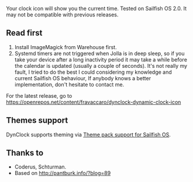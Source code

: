 Your clock icon will show you the current time. Tested on Sailfish OS 2.0. It may not be compatible with previous releases.

## Read first

1. Install ImageMagick from Warehouse first.
2. Systemd timers are not triggered when Jolla is in deep sleep, so if you take your device after a long inactivity period it may take a while before the calendar is updated (usually a couple of seconds). It's not really my fault, I tried to do the best I could considering my knowledge and current Sailfish OS behaviour, If anybody knows a better implementation, don't hesitate to contact me.

For the latest release, go to https://openrepos.net/content/fravaccaro/dynclock-dynamic-clock-icon

## Themes support

DynClock supports theming via [Theme pack support for Sailfish OS](https://github.com/fravaccaro/harbour-themepacksupport/wiki).

## Thanks to

* Coderus, Schturman.
* Based on http://pantburk.info/?blog=89

